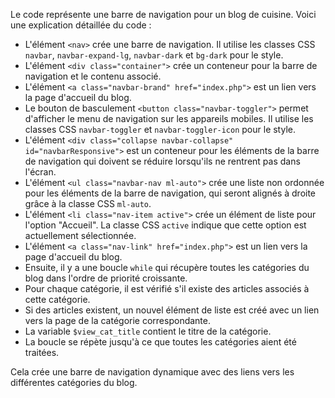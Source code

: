 Le code représente une barre de navigation pour un blog de cuisine. Voici une explication détaillée du code :

- L'élément `<nav>` crée une barre de navigation. Il utilise les classes CSS `navbar`, `navbar-expand-lg`, `navbar-dark` et `bg-dark` pour le style.
- L'élément `<div class="container">` crée un conteneur pour la barre de navigation et le contenu associé.
- L'élément `<a class="navbar-brand" href="index.php">` est un lien vers la page d'accueil du blog.
- Le bouton de basculement `<button class="navbar-toggler">` permet d'afficher le menu de navigation sur les appareils mobiles. Il utilise les classes CSS `navbar-toggler` et `navbar-toggler-icon` pour le style.
- L'élément `<div class="collapse navbar-collapse" id="navbarResponsive">` est un conteneur pour les éléments de la barre de navigation qui doivent se réduire lorsqu'ils ne rentrent pas dans l'écran.
- L'élément `<ul class="navbar-nav ml-auto">` crée une liste non ordonnée pour les éléments de la barre de navigation, qui seront alignés à droite grâce à la classe CSS `ml-auto`.
- L'élément `<li class="nav-item active">` crée un élément de liste pour l'option "Accueil". La classe CSS `active` indique que cette option est actuellement sélectionnée.
- L'élément `<a class="nav-link" href="index.php">` est un lien vers la page d'accueil du blog.
- Ensuite, il y a une boucle `while` qui récupère toutes les catégories du blog dans l'ordre de priorité croissante.
- Pour chaque catégorie, il est vérifié s'il existe des articles associés à cette catégorie.
- Si des articles existent, un nouvel élément de liste est créé avec un lien vers la page de la catégorie correspondante.
- La variable `$view_cat_title` contient le titre de la catégorie.
- La boucle se répète jusqu'à ce que toutes les catégories aient été traitées.

Cela crée une barre de navigation dynamique avec des liens vers les différentes catégories du blog.
